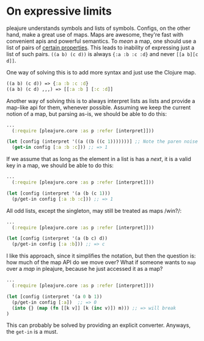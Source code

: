 # On expressive limits

pleajure understands symbols and lists of symbols. Configs, on the other hand, make a great use of maps. Maps are awesome, they're fast with convenient apis and powerful semantics. To *mean* a map, one should use a list of pairs of [certain properties](./Initial%20toughts.md). This leads to inability of expressing just a list of such pairs. `((a b) (c d))` is always `{:a :b :c :d}` and never `[[a b][c d]]`.

One way of solving this is to add more syntax and just use the Clojure map.

```clojure
((a b) (c d)) => {:a :b :c :d}
((a b) (c d) ,,,) => [[:a :b ] [:c :d]]
```

Another way of solving this is to always interpret lists as lists and provide a map-like api for them, whenever possible. Assuming we keep the current notion of a map, but parsing as-is, we should be able to do this:

```clojure
...
  (:require [pleajure.core :as p :refer [interpret]]))

(let [config (interpret '((a ((b ((c 1)))))))] ;; Note the paren noise
  (get-in config [:a :b :c])) ;; => 1
```

If we assume that as long as the element in a list is has a *next*, it is a valid key in a map, we should be able to do this:

```clojure
...
  (:require [pleajure.core :as p :refer [interpret]]))

(let [config (interpret '(a (b (c 1)))
  (p/get-in config [:a :b :c])) ;; => 1
```

All odd lists, except the singleton, may still be treated as maps /win?/:

```clojure
...
  (:require [pleajure.core :as p :refer [interpret]]))

(let [config (interpret '(a (b c) d))
  (p/get-in config [:a :b])) ;; => c
```

I like this approach, since it simplifies the notation, but then the question is: how much of the map API do we move over? What if someone wants to `map` over a *map* in pleajure, because he just accessed it as a map?

```clojure
...
  (:require [pleajure.core :as p :refer [interpret]]))

(let [config (interpret '(a 0 b 1))
  (p/get-in config [:a])  ;; => 0
  (into {} (map (fn [[k v]] [k (inc v)]) m))) ;; => will break
)
```

This can probably be solved by providing an explicit converter. Anyways, the `get-in` is a must.

